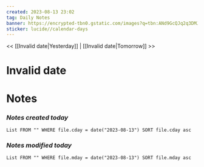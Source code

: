 ```yaml
---
created: 2023-08-13 23:02
tag: Daily Notes
banner: https://encrypted-tbn0.gstatic.com/images?q=tbn:ANd9GcQJq2q3DMJYoMnyygnbhIHdSc5OYDFP4QOoHQ&usqp=CAU
sticker: lucide//calendar-days
---
```

<< [[Invalid date|Yesterday]] | [[Invalid date|Tomorrow]] >>

# Invalid date
# Notes
### *Notes created today*
```dataview
List FROM "" WHERE file.cday = date("2023-08-13") SORT file.cday asc
```


### *Notes modified today*
```dataview
List FROM "" WHERE file.mday = date("2023-08-13") SORT file.mday asc
```